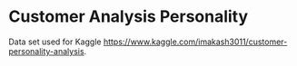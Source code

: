 # Customer Analysis Personality
Data set used for Kaggle https://www.kaggle.com/imakash3011/customer-personality-analysis.  

